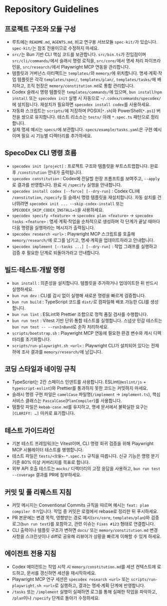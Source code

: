 # Repository Guidelines

## 프로젝트 구조와 모듈 구성
- 루트에는 `README.md`, `AGENTS.md`, 비교 연구용 서브모듈 `spec-kit/`가 있습니다. `spec-kit/`는 참조 전용이므로 수정하지 마세요.
- `src/`는 Bun 기반 CLI 핵심 코드를 보관합니다. `src/bin.ts`가 진입점이며 `src/cli/commands/`에서 슬래시 명령 로직을, `src/core/`에서 명세 처리 파이프라인을, `src/research/`에서 Playwright MCP 연동을 관리합니다.
- 템플릿과 거버넌스 아티팩트는 `templates/`와 `memory/`에 위치합니다. 명세·계획·작업 템플릿은 각각 `templates/spec/`, `templates/plan/`, `templates/tasks/`에 배치하고, 조직 헌장은 `memory/constitution.md`로 통합 관리합니다.
- Codex 슬래시 명령 템플릿은 `templates/commands/`에 있으며, `bun install`/`npm install` 또는 `specodex init` 실행 시 자동으로 `~/.codex/commands/specodex/`에 설치됩니다. 재설치가 필요하면 `specodex install codex`를 사용하세요.
- 자동화 스크립트는 `scripts/`에 저장하며 POSIX(`*.sh`)와 PowerShell(`*.ps1`) 버전을 쌍으로 유지합니다. 테스트 리소스는 `tests/` 아래 `*.spec.ts` 패턴으로 정리합니다.
- 실제 명세 예시는 `specs/`에 보관합니다. `specs/example/tasks.yaml`은 구현 예시이며 필요 시 기능별 디렉터리를 추가하세요.

## SpecoDex CLI 명령 흐름
- `specodex init [project]` : 프로젝트 구조와 템플릿을 부트스트랩합니다. 완료 후 `/constitution` 안내가 출력됩니다.
- `specodex constitution` : Codex에 전달할 헌장 프롬프트를 보여주고, `--apply`로 결과를 반영합니다. 완료 시 `/specify` 실행을 안내합니다.
- `specodex install codex [--force] [--dry-run]` : Codex CLI에 `/constitution`, `/specify` 등 슬래시 명령 템플릿을 재설치합니다. 자동 설치를 건너뛰려면 `specodex init ... --skip-codex-install` 또는 `SPECODEX_SKIP_CODEX_INSTALL=1`을 사용하세요.
- `specodex specify <feature>` → `specodex plan <feature>` → `specodex tasks <feature>` : 명세·계획·작업을 순차적으로 생성하며 각 단계가 끝날 때마다 다음 명령을 실행하라는 메시지가 출력됩니다.
- `specodex research <url>` : Playwright MCP 스크립트를 호출해 `memory/research/`에 로그를 남기고, 명세·계획을 업데이트하라고 안내합니다.
- `specodex implement [--tasks ...] [--dry-run]` : 작업 그래프를 실행하고 검증 후 필요한 단계로 되돌아가라고 안내합니다.

## 빌드·테스트·개발 명령
- `bun install` : 의존성을 설치합니다. 템플릿을 추가하거나 업데이트한 뒤 반드시 실행하세요.
- `bun run dev` : CLI를 감시 없이 실행해 새로운 명령을 빠르게 검증합니다.
- `bun run build` : TypeScript 코드를 `dist/`로 컴파일해 배포 가능한 CLI를 생성합니다.
- `bun run lint` : ESLint와 Prettier 조합으로 정적 품질 검사를 수행합니다.
- `bun run test` : Vitest 기반 단위·통합 테스트를 실행합니다. 스냅샷 민감 테스트는 `bun run test -- --runInBand`로 순차 처리하세요.
- `scripts/bootstrap.sh` : Playwright MCP 연동에 필요한 환경 변수와 캐시 디렉터리를 초기화합니다.
- `scripts/run-playwright.sh <url>` : Playwright CLI가 설치되어 있다는 전제하에 조사 결과를 `memory/research/`에 남깁니다.

## 코딩 스타일과 네이밍 규칙
- TypeScript는 2칸 스페이스 인덴트를 사용합니다. ESLint(`@eslint/js` + `typescript-eslint`)와 Prettier를 통과하지 못한 코드는 커밋하지 마세요.
- 슬래시 명령 구현 파일은 `camelCase` 파일명(`/implement` → `implement.ts`), 핵심 서비스 클래스는 `PascalCase`(`PlanCompiler`)를 사용합니다.
- 템플릿 파일은 `kebab-case.md`를 유지하고, 명세 문서에서 불확실한 요구는 `[CLARIFY: …]` 마커로 표기합니다.

## 테스트 가이드라인
- 기본 테스트 프레임워크는 Vitest이며, CLI 명령 회귀 검증을 위해 Playwright MCP 시뮬레이터 테스트를 병행합니다.
- 테스트 파일은 `tests/<모듈>-*.spec.ts` 규칙을 따릅니다. 신규 기능은 명령 분기 기준 80% 이상 커버리지를 목표로 합니다.
- 외부 API 호출 테스트는 `mocks/` 디렉터리의 고정 응답을 사용하고, `bun run test --coverage` 결과를 PR에 첨부하세요.

## 커밋 및 풀 리퀘스트 지침
- 커밋 메시지는 Conventional Commits 규칙을 따르며 예시는 `feat: plan compiler 추가`입니다. 작업 중 커밋은 로컬에서 rebase로 정리한 뒤 푸시하세요.
- PR 본문에는 변경 목적, 영향받는 경로 예시(`src/core`, `templates/plan`)와 검증 로그(`bun run test`)를 포함하고, 관련 이슈는 `Fixes #123` 형태로 연결합니다.
- CLI 출력이나 템플릿 구조가 변하면 `docs/` 또는 `memory/constitution.md` 변경 사항을 스크린샷이나 diff로 공유해 리뷰어가 상황을 빠르게 이해할 수 있게 하세요.

## 에이전트 전용 지침
- Codex 에이전트는 작업 시작 시 `memory/constitution.md`를 세션 컨텍스트에 로드하고, 문서를 갱신하면 세션을 재시작하세요.
- Playwright MCP 연구 세션은 `specodex research <url>` 또는 `scripts/run-playwright.sh <url>`로 실행하고, 결과는 명세·계획 단계에 반영합니다.
- `/tasks` 또는 `/implement` 실행이 실패하면 로그를 통해 실패한 작업을 파악하고, `/plan`이나 `/specify` 단계로 돌아가 수정하세요.
